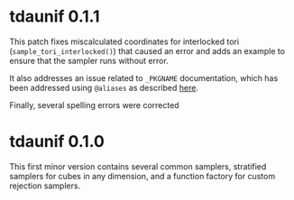 # tdaunif 0.1.1

This patch fixes miscalculated coordinates for interlocked tori (`sample_tori_interlocked()`) that caused an error and adds an example to ensure that the sampler runs without error.

It also addresses an issue related to `_PKGNAME` documentation, which has been addressed using `@aliases` as described [here](https://github.com/r-lib/roxygen2/issues/1491).

Finally, several spelling errors were corrected

# tdaunif 0.1.0

This first minor version contains several common samplers, stratified samplers for cubes in any dimension, and a function factory for custom rejection samplers.
